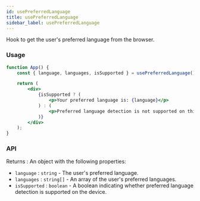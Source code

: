 ```yaml
---
id: usePreferredLanguage
title: usePreferredLanguage
sidebar_label: usePreferredLanguage
---
```


Hook to get the user's preferred language from the browser.

### Usage

```jsx
function App() {
	const { language, languages, isSupported } = usePreferredLanguage();

	return (
		<div>
			{isSupported ? (
				<p>Your preferred language is: {language}</p>
			) : (
				<p>Preferred language detection is not supported on this device.</p>
			)}
		</div>
	);
}
```

### API

Returns : An object with the following properties:

- `language` : `string` - The user's preferred language.
- `languages` : `string[]` - An array of the user's preferred languages.
- `isSupported` : `boolean` - A boolean indicating whether preferred language detection is supported on the device.
